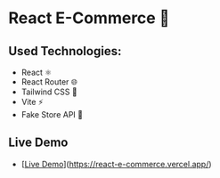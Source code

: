 # React E-Commerce 🛒

## Used Technologies:
- React ⚛️
- React Router 🌐
- Tailwind CSS 🎨
- Vite ⚡
- Fake Store API 🛒

## Live Demo
- [[Live Demo](https://react-e-commerce.vercel.app/)](https://react-e-commerce.vercel.app/)
